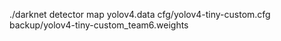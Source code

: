 ./darknet detector map yolov4.data cfg/yolov4-tiny-custom.cfg backup/yolov4-tiny-custom_team6.weights
